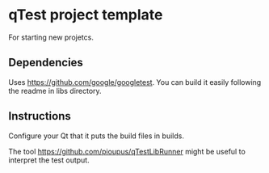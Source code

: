 # qTest project template
For starting new projetcs.

## Dependencies

Uses https://github.com/google/googletest. You can build it easily following the readme in libs directory.

## Instructions

Configure your Qt that it puts the build files in builds.

The tool https://github.com/pioupus/qTestLibRunner might be useful to interpret the test output.